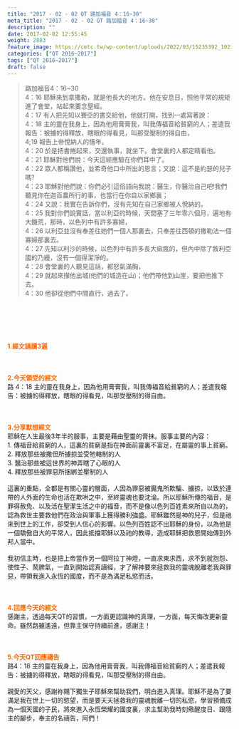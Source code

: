 ```yaml
---
title: "2017 - 02 - 02 QT 路加福音 4：16~30"
meta_title: "2017 - 02 - 02 QT 路加福音 4：16~30"
description: ""
date: 2017-02-02 12:55:45
weight: 2883
feature_image: https://cmtc.tw/wp-content/uploads/2022/03/15235392_10211799862337740_180693556567566654_o-1.webp
categories: ["QT 2016~2017"]
tags: ["QT 2016~2017"]
draft: false
---
```


<blockquote>路加福音4：16~30<br />
4：16 耶穌來到拿撒勒，就是他長大的地方。他在安息日，照他平常的規矩進了會堂，站起來要念聖經。<br />
4：17 有人把先知以賽亞的書交給他，他就打開，找到一處寫著說：<br />
4：18 主的靈在我身上，因為他用膏膏我，叫我傳福音給貧窮的人；差遣我報告：被擄的得釋放，瞎眼的得看見，叫那受壓制的得自由，<br />
4;19 報告上帝悅納人的憘年。<br />
4：20 於是把書捲起來，交還執事，就坐下。會堂裏的人都定睛看他。<br />
4：21 耶穌對他們說：今天這經應驗在你們耳中了。<br />
4：22 眾人都稱讚他，並希奇他口中所出的恩言；又說：這不是約瑟的兒子嗎?<br />
4：23 耶穌對他們說：你們必引這俗語向我說：醫生，你醫治自己吧!我們聽見你在迦百農所行的事，也當行在你自以家鄉裏；<br />
4：24 又說：我實在告訴你們，沒有先知在自己家鄉被人悅納的。<br />
4：25 我對你們說實話，當以利亞的時候，天閉塞了三年零六個月，遍地有大饑荒，那時，以色列中有許多寡婦，<br />
4：26 以利亞並沒有奉差往她們一個人那裏去，只奉差往西頓的撒勒法一個寡婦那裏去。<br />
4：27 先知以利沙的時候，以色列中有許多長大痲瘋的，但內中除了敘利亞國的乃縵，沒有一個得潔淨的。<br />
4：28 會堂裏的人聽見這話，都怒氣滿胸，<br />
4：29 就起來攆他出城(他們的城造在山)；他們帶他到山崖，要把他推下去。<br />
4：30 他卻從他們中間直行，過去了。</blockquote><br />
&nbsp;<br />
<br />
&nbsp;<br />
<br />
<span style="color: #ff6600;"><strong>1.</strong><strong>經文誦讀3遍</strong></span><br />
<br />
<span style="color: #ff6600;"><strong> </strong></span><br />
<br />
<span style="color: #ff6600;"><strong>2.</strong><strong>今天領受的經文<br />
</strong></span>路 4：18 主的靈在我身上，因為他用膏膏我，叫我傳福音給貧窮的人；差遣我報告：被擄的得釋放，瞎眼的得看見，叫那受壓制的得自由。<br />
<br />
&nbsp;<br />
<br />
<span style="color: #ff6600;"><strong>3.</strong><strong>分享默想經文<br />
</strong></span>耶穌在人生最後3年半的服事，主要是藉由聖靈的膏抹。服事主要的內容：<br />
1. 傳福音給貧窮的人，這裏的貧窮是指在神面前靈裏不富足，在屬靈的事上貧窮。<br />
2. 釋放那些被撒但所擄掠並受牠轄制的人<br />
3. 醫治那些被這世界的神弄瞎了心眼的人<br />
4. 釋放那些被罪惡所捆綁並壓制的人<br />
<br />
這裏的重點，全都是有關心靈的層面，人因為罪惡被魔鬼所欺騙、擄掠，以致於連帶的人外面的生命也活在欺哄之中，至終靈魂也要沈淪。所以耶穌所傳的福音，是罪得赦免、以及活在聖潔生活之中的福音，而不是像以色列百姓素來所自以為的，認為救世主要救他們在政治與軍事上獲得勝利強盛。耶穌雖然是神的兒子，但是祂來到世上的工作，卻受到人信心的影響。以色列百姓認不出耶穌的身份，以為他是一個驕傲自大的平常人，因此抵擋耶穌以及祂的教導，造成耶穌把救恩開始傳到外邦人當中。<br />
<br />
我初信主時，也是把上帝當作另一個阿拉丁神燈，一直求東求西，求不到就抱怨、使性子、鬧脾氣，一直到開始認真讀經，才了解神要來拯救我的靈魂脫離老我與罪惡，帶領我進入永恆的國度，而不是為滿足私慾而活。<br />
<br />
&nbsp;<br />
<br />
<span style="color: #ff6600;"><strong>4.</strong><strong>回應今天的經文<br />
</strong></span>感謝主，透過每天QT的習慣，一方面更認識神的真理，一方面，每天悔改更新靈命。雖然路雖遙遠，但靠主保守持續前進，感謝主！<br />
<br />
&nbsp;<br />
<br />
<span style="color: #ff6600;"><strong>5.</strong></span><strong><span style="color: #ff6600;">今天QT回應禱告<br />
</span></strong>路4：18 主的靈在我身上，因為他用膏膏我，叫我傳福音給貧窮的人；差遣我報告：被擄的得釋放，瞎眼的得看見，叫那受壓制的得自由。<br />
<br />
親愛的天父，感謝祢賜下獨生子耶穌來幫助我們，明白進入真理。耶穌不是為了要滿足我在世上一切的慾望，而是要天天拯救我的靈魂脫離一切的私慾，學習預備成為一個天國的子民，將來進入永恆榮耀的國度裏，求主幫助我時刻儆醒度日、跟隨主的腳步，奉主的名禱告，阿們！<br />
<br />
&nbsp;<br />
<br />
&nbsp;<br />
<br />
&nbsp;<br />
<br />
<strong><span style="color: #ff6600;"> </span></strong>
        